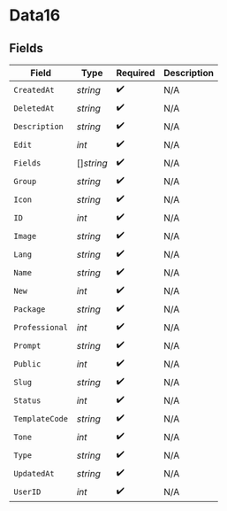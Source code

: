 # Data16


## Fields

| Field              | Type               | Required           | Description        |
| ------------------ | ------------------ | ------------------ | ------------------ |
| `CreatedAt`        | *string*           | :heavy_check_mark: | N/A                |
| `DeletedAt`        | *string*           | :heavy_check_mark: | N/A                |
| `Description`      | *string*           | :heavy_check_mark: | N/A                |
| `Edit`             | *int*              | :heavy_check_mark: | N/A                |
| `Fields`           | []*string*         | :heavy_check_mark: | N/A                |
| `Group`            | *string*           | :heavy_check_mark: | N/A                |
| `Icon`             | *string*           | :heavy_check_mark: | N/A                |
| `ID`               | *int*              | :heavy_check_mark: | N/A                |
| `Image`            | *string*           | :heavy_check_mark: | N/A                |
| `Lang`             | *string*           | :heavy_check_mark: | N/A                |
| `Name`             | *string*           | :heavy_check_mark: | N/A                |
| `New`              | *int*              | :heavy_check_mark: | N/A                |
| `Package`          | *string*           | :heavy_check_mark: | N/A                |
| `Professional`     | *int*              | :heavy_check_mark: | N/A                |
| `Prompt`           | *string*           | :heavy_check_mark: | N/A                |
| `Public`           | *int*              | :heavy_check_mark: | N/A                |
| `Slug`             | *string*           | :heavy_check_mark: | N/A                |
| `Status`           | *int*              | :heavy_check_mark: | N/A                |
| `TemplateCode`     | *string*           | :heavy_check_mark: | N/A                |
| `Tone`             | *int*              | :heavy_check_mark: | N/A                |
| `Type`             | *string*           | :heavy_check_mark: | N/A                |
| `UpdatedAt`        | *string*           | :heavy_check_mark: | N/A                |
| `UserID`           | *int*              | :heavy_check_mark: | N/A                |